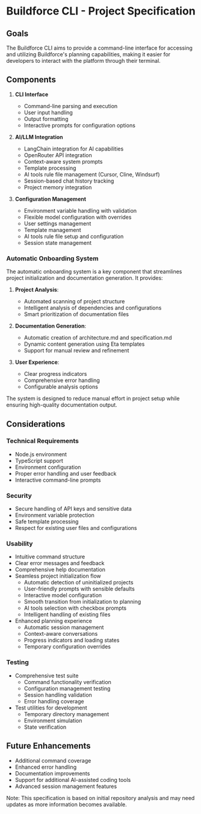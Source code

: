 # Buildforce CLI - Project Specification

## Goals

The Buildforce CLI aims to provide a command-line interface for accessing and utilizing Buildforce's planning capabilities, making it easier for developers to interact with the platform through their terminal.

## Components

1. **CLI Interface**

   - Command-line parsing and execution
   - User input handling
   - Output formatting
   - Interactive prompts for configuration options

2. **AI/LLM Integration**

   - LangChain integration for AI capabilities
   - OpenRouter API integration
   - Context-aware system prompts
   - Template processing
   - AI tools rule file management (Cursor, Cline, Windsurf)
   - Session-based chat history tracking
   - Project memory integration

3. **Configuration Management**
   - Environment variable handling with validation
   - Flexible model configuration with overrides
   - User settings management
   - Template management
   - AI tools rule file setup and configuration
   - Session state management

### Automatic Onboarding System

The automatic onboarding system is a key component that streamlines project initialization and documentation generation. It provides:

1. **Project Analysis**:

   - Automated scanning of project structure
   - Intelligent analysis of dependencies and configurations
   - Smart prioritization of documentation files

2. **Documentation Generation**:

   - Automatic creation of architecture.md and specification.md
   - Dynamic content generation using Eta templates
   - Support for manual review and refinement

3. **User Experience**:
   - Clear progress indicators
   - Comprehensive error handling
   - Configurable analysis options

The system is designed to reduce manual effort in project setup while ensuring high-quality documentation output.

## Considerations

### Technical Requirements

- Node.js environment
- TypeScript support
- Environment configuration
- Proper error handling and user feedback
- Interactive command-line prompts

### Security

- Secure handling of API keys and sensitive data
- Environment variable protection
- Safe template processing
- Respect for existing user files and configurations

### Usability

- Intuitive command structure
- Clear error messages and feedback
- Comprehensive help documentation
- Seamless project initialization flow
  - Automatic detection of uninitialized projects
  - User-friendly prompts with sensible defaults
  - Interactive model configuration
  - Smooth transition from initialization to planning
  - AI tools selection with checkbox prompts
  - Intelligent handling of existing files
- Enhanced planning experience
  - Automatic session management
  - Context-aware conversations
  - Progress indicators and loading states
  - Temporary configuration overrides

### Testing

- Comprehensive test suite
  - Command functionality verification
  - Configuration management testing
  - Session handling validation
  - Error handling coverage
- Test utilities for development
  - Temporary directory management
  - Environment simulation
  - State verification

## Future Enhancements

- Additional command coverage
- Enhanced error handling
- Documentation improvements
- Support for additional AI-assisted coding tools
- Advanced session management features

Note: This specification is based on initial repository analysis and may need updates as more information becomes available.
